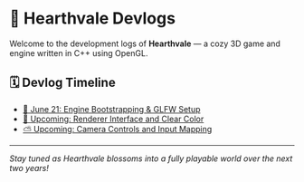 # 🌿 Hearthvale Devlogs

Welcome to the development logs of **Hearthvale** — a cozy 3D game and engine written in C++ using OpenGL.

## 🗓️ Devlog Timeline

- [🧱 June 21: Engine Bootstrapping & GLFW Setup](posts/2025-06-21-hearthvale-window-bootstrap.md)
- [🌄 Upcoming: Renderer Interface and Clear Color](upcoming.md)
- [⛅ Upcoming: Camera Controls and Input Mapping](upcoming.md)

---

_Stay tuned as Hearthvale blossoms into a fully playable world over the next two years!_
